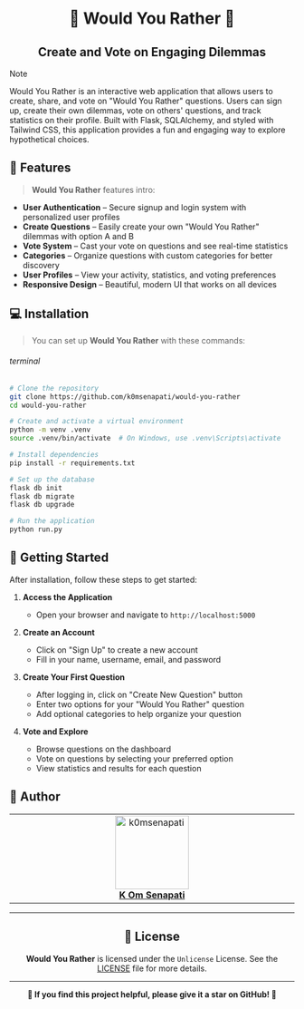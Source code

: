 <h1 align="center">📝 Would You Rather 📝</h1>
<h2 align="center">Create and Vote on Engaging Dilemmas</h2>

> [!NOTE]
> 
> Would You Rather is an interactive web application that allows users to create, share, and vote on "Would You Rather" questions. Users can sign up, create their own dilemmas, vote on others' questions, and track statistics on their profile. Built with Flask, SQLAlchemy, and styled with Tailwind CSS, this application provides a fun and engaging way to explore hypothetical choices.

## 🌟 Features

> **Would You Rather** features intro:

- **User Authentication** – Secure signup and login system with personalized user profiles
- **Create Questions** – Easily create your own "Would You Rather" dilemmas with option A and B
- **Vote System** – Cast your vote on questions and see real-time statistics
- **Categories** – Organize questions with custom categories for better discovery
- **User Profiles** – View your activity, statistics, and voting preferences
- **Responsive Design** – Beautiful, modern UI that works on all devices

## 💻 Installation

> You can set up **Would You Rather** with these commands:

###### terminal

```bash
# Clone the repository
git clone https://github.com/k0msenapati/would-you-rather
cd would-you-rather

# Create and activate a virtual environment
python -m venv .venv
source .venv/bin/activate  # On Windows, use .venv\Scripts\activate

# Install dependencies
pip install -r requirements.txt

# Set up the database
flask db init
flask db migrate
flask db upgrade

# Run the application
python run.py
```

## 🚀 Getting Started

After installation, follow these steps to get started:

1. **Access the Application**
   - Open your browser and navigate to `http://localhost:5000`

2. **Create an Account**
   - Click on "Sign Up" to create a new account
   - Fill in your name, username, email, and password

3. **Create Your First Question**
   - After logging in, click on "Create New Question" button
   - Enter two options for your "Would You Rather" question
   - Add optional categories to help organize your question

4. **Vote and Explore**
   - Browse questions on the dashboard
   - Vote on questions by selecting your preferred option
   - View statistics and results for each question

## 👤 Author

<table>
  <tbody>
    <tr>
        <td align="center" valign="top" width="14.28%"><a href="https://github.com/k0msenapati"><img src="https://github.com/k0msenapati.png?s=100" width="130px;" alt="k0msenapati"/></a><br /><a href="https://github.com/k0msenapati"<h4><b>K Om Senapati</b></h3></a></td>
    </tr>
  </tbody>
</table>

---

<h2 align="center">📄 License</h2>

<p align="center">
<strong>Would You Rather</strong> is licensed under the <code>Unlicense</code> License. See the <a href="https://github.com/k0msenapati/would-you-rather/blob/main/LICENSE">LICENSE</a> file for more details.
</p>

---

<p align="center">
    <strong>🌟 If you find this project helpful, please give it a star on GitHub! 🌟</strong>
</p>
